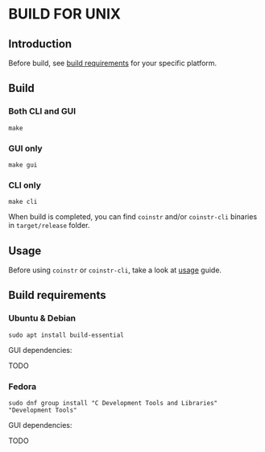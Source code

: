# BUILD FOR UNIX

## Introduction

Before build, see [build requirements](#build-requirements) for your specific platform.

## Build

### Both CLI and GUI

```
make
```

### GUI only

```
make gui
```

### CLI only

```
make cli
```

When build is completed, you can find `coinstr` and/or `coinstr-cli` binaries in `target/release` folder.

## Usage

Before using `coinstr` or `coinstr-cli`, take a look at [usage](./usage/README.md) guide.

## Build requirements

### Ubuntu & Debian

```
sudo apt install build-essential 
```

GUI dependencies:

TODO

### Fedora

```
sudo dnf group install "C Development Tools and Libraries" "Development Tools"
```

GUI dependencies:

TODO
